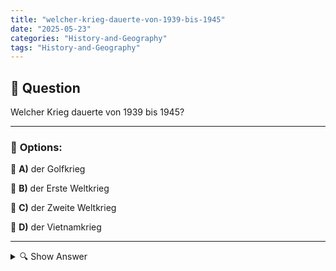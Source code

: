 ```yaml
---
title: "welcher-krieg-dauerte-von-1939-bis-1945"
date: "2025-05-23"
categories: "History-and-Geography"
tags: "History-and-Geography"
---
```


## 📌 **Question**

Welcher Krieg dauerte von 1939 bis 1945?



---

### 📝 **Options:**

🔘 **A)** der Golfkrieg

🔘 **B)** der Erste Weltkrieg

🔘 **C)** der Zweite Weltkrieg

🔘 **D)** der Vietnamkrieg

---

<details>
  <summary>🔍 Show Answer</summary>

  <p>
💡  <b>Correct Answer:</b>  c
  </p>
  <p>
    📖<b>Explanation:</b>
    Der Zeitraum von 1939 bis 1945 war von globalen Konflikten geprägt, bei denen zahlreiche Länder involviert waren. Diese Jahre markieren den Verlauf des Zweiten Weltkrieges, welcher durch politische Spannungen und territoriale Expansionen ausgelöst wurde. Der Krieg begann mit der Invasion Polens durch Nazi-Deutschland und weitete sich schnell weltweit aus. Die alliierten und Achsenmächte kämpften auf verschiedenen Kriegsschauplätzen in Europa, Asien und Afrika. Der Zweite Weltkrieg endete mit der Kapitulation Deutschlands im Mai 1945 und Japans im September 1945, was zu tiefgreifenden internationalen Veränderungen führte.
  </p>
</details>
